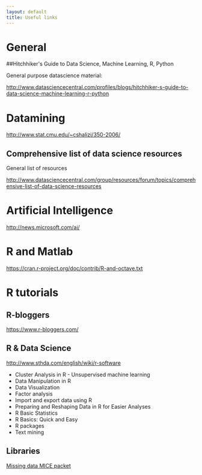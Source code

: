 ```yaml
---
layout: default
title: Useful links
---
```



# General

##Hitchhiker's Guide to Data Science, Machine Learning, R, Python

General purpose datascience material:

http://www.datasciencecentral.com/profiles/blogs/hitchhiker-s-guide-to-data-science-machine-learning-r-python


# Datamining

http://www.stat.cmu.edu/~cshalizi/350-2006/

## Comprehensive list of data science resources

General list of resources

http://www.datasciencecentral.com/group/resources/forum/topics/comprehensive-list-of-data-science-resources


# Artificial Intelligence

http://news.microsoft.com/ai/



# R and Matlab

https://cran.r-project.org/doc/contrib/R-and-octave.txt



# R tutorials

## R-bloggers

https://www.r-bloggers.com/

## R & Data Science

http://www.sthda.com/english/wiki/r-software

* Cluster Analysis in R - Unsupervised machine learning
* Data Manipulation in R
* Data Visualization
* Factor analysis
* Import and export data using R
* Preparing and Reshaping Data in R for Easier Analyses
* R Basic Statistics
* R Basics: Quick and Easy
* R packages
* Text mining


## Libraries

[Missing data MICE packet](http://datascienceplus.com/imputing-missing-data-with-r-mice-package/)




